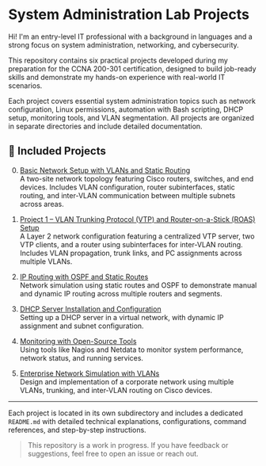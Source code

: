 # System Administration Lab Projects

Hi! I'm an entry-level IT professional with a background in languages and a strong focus on system administration, networking, and cybersecurity.  

This repository contains six practical projects developed during my preparation for the CCNA 200-301 certification, designed to build job-ready skills and demonstrate my hands-on experience with real-world IT scenarios.

Each project covers essential system administration topics such as network configuration, Linux permissions, automation with Bash scripting, DHCP setup, monitoring tools, and VLAN segmentation. All projects are organized in separate directories and include detailed documentation.

## 📁 Included Projects

0. [Basic Network Setup with VLANs and Static Routing](Project_0_Basic_Network_Setup)  
   A two-site network topology featuring Cisco routers, switches, and end devices. Includes VLAN configuration, router subinterfaces, static routing, and inter-VLAN communication between multiple subnets across areas.

1. [Project 1 – VLAN Trunking Protocol (VTP) and Router-on-a-Stick (ROAS) Setup](./Project_1_Layer_2_Switching_and_VLANs)  
   A Layer 2 network configuration featuring a centralized VTP server, two VTP clients, and a router using subinterfaces for inter-VLAN routing. Includes VLAN propagation, trunk links, and PC assignments across multiple VLANs.

2. [IP Routing with OSPF and Static Routes](./Project_2_IP_Routing_with_OSPF)  
   Network simulation using static routes and OSPF to demonstrate manual and dynamic IP routing across multiple routers and segments.

3. [DHCP Server Installation and Configuration](./project4-dhcp-server-setup)  
   Setting up a DHCP server in a virtual network, with dynamic IP assignment and subnet configuration.

4. [Monitoring with Open-Source Tools](./project5-network-monitoring)  
   Using tools like Nagios and Netdata to monitor system performance, network status, and running services.

5. [Enterprise Network Simulation with VLANs](./project6-enterprise-multivlan)  
   Design and implementation of a corporate network using multiple VLANs, trunking, and inter-VLAN routing on Cisco devices.

---

Each project is located in its own subdirectory and includes a dedicated `README.md` with detailed technical explanations, configurations, command references, and step-by-step instructions.

> This repository is a work in progress. If you have feedback or suggestions, feel free to open an issue or reach out.
